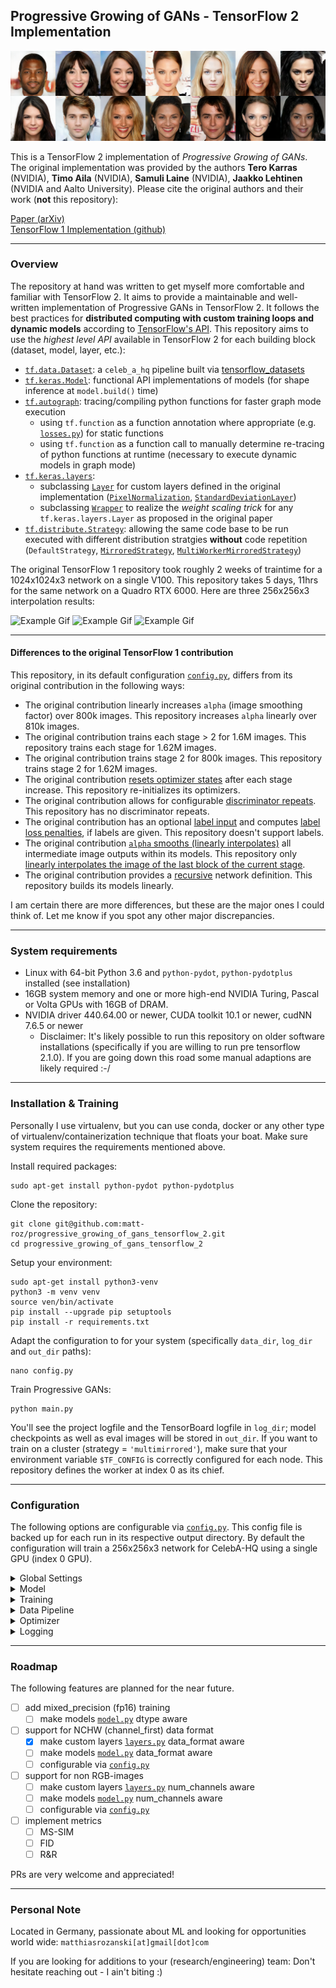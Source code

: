 ## Progressive Growing of GANs - TensorFlow 2 Implementation

![Representative image](res/representative_image_512x1792x3.png)

This is a TensorFlow 2 implementation of *Progressive Growing of GANs*. The original implementation was provided by the authors
**Tero Karras** (NVIDIA), **Timo Aila** (NVIDIA), **Samuli Laine** (NVIDIA), **Jaakko Lehtinen** (NVIDIA and Aalto University).
Please cite the original authors and their work (**not** this repository):

[Paper (arXiv)](http://arxiv.org/abs/1710.10196) <br>
[TensorFlow 1 Implementation (github)](https://github.com/tkarras/progressive_growing_of_gans)

---
### Overview
The repository at hand was written to get myself more comfortable and familiar with TensorFlow 2. It aims to provide a maintainable and well-written implementation of Progressive GANs in TensorFlow 2. It follows the best practices for **distributed computing with custom training loops and dynamic models** according to [TensorFlow's API](https://www.tensorflow.org/api_docs/python/). This repository aims to use the *highest level API* available in TensorFlow 2 for each building block (dataset, model, layer, etc.):

* [`tf.data.Dataset`](https://www.tensorflow.org/api_docs/python/tf/data/Dataset): a `celeb_a_hq` pipeline built via [tensorflow_datasets](https://www.tensorflow.org/datasets)
* [`tf.keras.Model`](https://www.tensorflow.org/api_docs/python/tf/keras/Model): functional API implementations of models (for shape inference at `model.build()` time)
* [`tf.autograph`](https://www.tensorflow.org/api_docs/python/tf/autograph): tracing/compiling python functions for faster graph mode execution 
  * using `tf.function` as a function annotation where appropriate (e.g. [`losses.py`](losses.py)) for static functions
  * using `tf.function` as a function call to manually determine re-tracing of python functions at runtime (necessary to execute dynamic models in graph mode)
* [`tf.keras.layers`](https://www.tensorflow.org/api_docs/python/tf/keras/layers):
  * subclassing [`Layer`](https://www.tensorflow.org/api_docs/python/tf/keras/layers/Layer) for custom layers defined in the original implementation ([`PixelNormalization`](https://github.com/tkarras/progressive_growing_of_gans/blob/master/networks.py#L120), [`StandardDeviationLayer`](https://github.com/tkarras/progressive_growing_of_gans/blob/master/networks.py#L127))
  * subclassing [`Wrapper`](https://www.tensorflow.org/api_docs/python/tf/keras/layers/Wrapper) to realize the *weight scaling trick* for any `tf.keras.layers.Layer` as proposed in the original paper
* [`tf.distribute.Strategy`](https://www.tensorflow.org/api_docs/python/tf/distribute/Strategy): allowing the same code base to be run executed with different distribution stratgies **without** code repetition (`DefaultStrategy`, [`MirroredStrategy`](https://www.tensorflow.org/api_docs/python/tf/distribute/MirroredStrategy), [`MultiWorkerMirroredStrategy`](https://www.tensorflow.org/api_docs/python/tf/distribute/experimental/MultiWorkerMirroredStrategy))

The original TensorFlow 1 repository took roughly 2 weeks of traintime for a 1024x1024x3 network on a single V100. This repository takes 5 days, 11hrs for the same network on a Quadro RTX 6000. Here are three 256x256x3 interpolation results:

![Example Gif](res/inter3.gif) ![Example Gif](res/inter2.gif) ![Example Gif](res/inter1.gif)

---
#### Differences to the original TensorFlow 1 contribution

This repository, in its default configuration [`config.py`](config.py), differs from its original contribution in the following ways:
* The original contribution linearly increases `alpha` (image smoothing factor) over 800k images. This repository increases `alpha` linearly over 810k images.
* The original contribution trains each stage > 2 for 1.6M images. This repository trains each stage for 1.62M images.
* The original contribution trains stage 2 for 800k images. This repository trains stage 2 for 1.62M images.
* The original contribution [resets optimizer states](https://github.com/tkarras/progressive_growing_of_gans/blob/master/tfutil.py#L375) after each stage increase. This repository re-initializes its optimizers.
* The original contribution allows for configurable [discriminator repeats](https://github.com/tkarras/progressive_growing_of_gans/blob/master/train.py#L228). This repository has no discriminator repeats.
* The original contribution has an optional [label input](https://github.com/tkarras/progressive_growing_of_gans/blob/master/networks.py#L146) and computes [label loss penalties](https://github.com/tkarras/progressive_growing_of_gans/blob/master/loss.py#L35), if labels are given. This repository doesn't support labels.
* The original contribution [`alpha` smooths (linearly interpolates)](https://github.com/tkarras/progressive_growing_of_gans/blob/master/networks.py#L214) all intermediate image outputs within its models. This repository only [linearly interpolates the image of the last block of the current stage](https://github.com/matt-roz/progressive_growing_of_gans_tensorflow_2/blob/master/model.py#L127).
* The original contribution provides a [recursive](https://github.com/tkarras/progressive_growing_of_gans/blob/master/networks.py#L217) network definition. This repository builds its models linearly. 

I am certain there are more differences, but these are the major ones I could think of. Let me know if you spot any other major discrepancies.

---
### System requirements
* Linux with 64-bit Python 3.6 and `python-pydot`, `python-pydotplus` installed (see installation)
* 16GB system memory and one or more high-end NVIDIA Turing, Pascal or Volta GPUs with 16GB of DRAM. 
* NVIDIA driver 440.64.00 or newer, CUDA toolkit 10.1 or newer, cudNN 7.6.5 or newer
   * Disclaimer: It's likely possible to run this repository on older software installations (specifically if you are willing to run pre tensorflow 2.1.0). If you are going down this road some manual adaptions are likely required :-/

---
### Installation & Training
Personally I use virtualenv, but you can use conda, docker or any other type of virtualenv/containerization technique that floats your boat. Make sure system requires the requirements mentioned above.

Install required packages:

    sudo apt-get install python-pydot python-pydotplus
    
Clone the repository:

    git clone git@github.com:matt-roz/progressive_growing_of_gans_tensorflow_2.git
    cd progressive_growing_of_gans_tensorflow_2
    
Setup your environment: 
    
    sudo apt-get install python3-venv
    python3 -m venv venv
    source ven/bin/activate
    pip install --upgrade pip setuptools
    pip install -r requirements.txt

Adapt the configuration to for your system (specifically `data_dir`, `log_dir` and `out_dir` paths):

    nano config.py

Train Progressive GANs:

    python main.py
    
You'll see the project logfile and the TensorBoard logfile in `log_dir`; model checkpoints as well as eval images will be stored in `out_dir`. If you want to train on a cluster (strategy = `'multimirrored'`), make sure that your environment variable `$TF_CONFIG` is correctly configured for each node. This repository defines the worker at index 0 as its chief.

---
### Configuration
The following options are configurable via [`config.py`](config.py). This config file is backed up for each run in its respective output directory. By default the configuration will train a 256x256x3 network for CelebA-HQ using a single GPU (index 0 GPU). 
<details><summary>Global Settings</summary>

| identifier | dtype | default | meaning |
|---|---|---|---|
| save | bool | True | de-/activates model saving and checkpointing |
| evaluate | bool | True | de-/activates model  evaluation|
| logging | bool | True | de-/activates file logging (incl. TensorBoard) |
| out_dir | str, os.PathLike | '/media/storage/outs/' | directory for output files (images, models) |
| log_dir | str, os.PathLike | '/media/storage/outs/' | directory for logging (logfile, tensorboard) |
| data_dir | str, os.PathLike | '~/tensorflow_datasets' | directory to load tensorflow_datasets from |
| train_eagerly | bool | False | de-/activates execution of train_step in graph mode |
| XLA | bool | False | de-/activates XLA JIT compilation for train_step |
| strategy | str | 'default' | distribution strategy |
| checkpoint_freq | uint | 54 | epoch frequency to checkpoint models with (0 = disabled) |
| eval_freq | uint | 1 | epoch frequency to evaluate models with (0 = disabled) |
| log_freq | uint | 1 | epoch frequency to log with (0 = disabled) |

</details>

<details><summary>Model</summary>

| identifier | dtype | default | meaning |
|---|---|---|---|
| leaky_alpha | float | 0.2 | leakiness of LeakyReLU activations |
| generator_ema | float | 0.999 | exponential moving average of final_generator |
| resolution | uint | 256 | final resolution |
| noise_dim | uint | 512 | noise_dim generator projects from |
| epsilon | float | 1e-8 | small constant for numerical stability in model layers |
| use_bias | bool | True | de-/activates usage of biases in all trainable layers |
| use_stages | bool | True | de-/activates progressive training of model in stages |
| use_fused_scaling | bool | True | de-/activates up- and downsampling of images via strides=(2, 2) in Conv2D and Conv2DTranspose |
| use_weight_scaling | bool | True | de-/activates weight scaling trick |
| use_alpha_smoothing | bool | True | de-/activates smoothing in an image from a previous block after increasing the model to a new stage |
| use_noise_normalization | bool | True | de-/activates pixel_normalization on noise input at generator start |

</details>

<details><summary>Training</summary>

| identifier | dtype | default | meaning |
|---|---|---|---|
| epochs | uint | 432 | number of epochs to train for |
| epochs_per_stage | uint | 54 | number of epochs per stage |
| alpha_init | float | 0.0 |  initial alpha value to smooth in images from previous block |
| use_epsilon_penalty | bool | True | de-/activates epsilon_drift_penalty applied to discriminator loss |
| drift_epsilon | float | 0.001 |  epsilon scalar for epsilon_drift_penalty |
| use_gradient_penalty | bool | True | de-/activates gradient_penalty applied to discriminator loss |
| wgan_lambda | float | 10.0 | wasserstein lambda scalar for gradient_penalty |
| wgan_target | float | 1.0 | wasserstein target scalar for gradient_penalty |

</details>

<details><summary>Data Pipeline</summary>

| identifier | dtype | default | meaning |
|---|---|---|---|
| registered_name | str | 'celeb_a_hq' | name argument for tensorflow_datasets.load |
| split | str  | 'train' | split argument for tensorflow_datasets.load |
| num_examples | uint | 30000 | number of examples train dataset will contain according to loaded split |
| caching | bool | False | de-/activates dataset caching to file or system memory (see cache_file) |
| cache_file | str, os.PathLike | '/tmp/{timestamp}-tf-dataset.cache' | location of temporary cache_file ("" = load entire dataset into system memory) |
| process_func | function | celeb_a_hq_process_func | function to process each dataset entry with |
| map_parallel_calls | int | tf.data.experimental.AUTOTUNE | number of parallel entries to apply 'process_functions' asynchronously |
| prefetch_parallel_calls | int | tf.data.experimental.AUTOTUNE | number of parallel threads to prefetch entries with concurrently |
| replica_batch_sizes | dict | {2: 128, 3: 128, 4: 128, 5: 64, 6: 32, 7: 16, 8: 8, 9: 6, 10: 4}  | per replica batch size at stage |
| buffer_sizes | dict | {2: 5000, 3: 5000, 4: 2500, 5: 1250, 6: 500, 7: 400, 8: 300, 9: 250, 10: 200}   | buffer size at stage |

</details>

<details><summary>Optimizer</summary>

| identifier | dtype | default | meaning |
|---|---|---|---|
| learning_rates | dict | {2: 1e-3, 3: 1e-3, 4: 1e-3, 5: 1e-3, 6: 1e-3, 7: 1e-3, 8: 1e-3, 9: 1e-3, 10: 1e-3} | learning_rate at stage |
| beta1 | float  | 0.0 | exponential decay rate for the 1st moment estimates |
| beta2 | float  | 0.99 | exponential decay rate for the 2nd moment estimates |
| epsilon | float | 1e-8 | small constant for numerical stability |

</details>

<details><summary>Logging</summary>

| identifier | dtype | default | meaning |
|---|---|---|---|
| device_placement | bool | False |  de-/activates TensorFlow device placement logging |
| level | str | 'INFO' | log level of project logger |
| filename | str, os.PathLike | '{timestamp}-{host}-logfile.log'  | name of resulting log file |
| format | str | '%(asctime)s - %(name)s - %(levelname)s - %(message)s' | log formatting for formatter |
| datefmt | str | '%m/%d/%Y %I:%M:%S %p' | datetime formatting for formatter |
| adapt_tf_logger | bool | True | de-/activates overriding of tf_logger configuration |
| tf_level | str | 'ERROR' | log level of TensorFlow logging logger |

</details>

---
### Roadmap
The following features are planned for the near future.

- [ ] add mixed_precision (fp16) training
  - [ ] make models [`model.py`](model.py) dtype aware
- [ ] support for NCHW (channel_first) data format
  - [x] make custom layers [`layers.py`](layers.py) data_format aware
  - [ ] make models [`model.py`](model.py) data_format aware
  - [ ] configurable via [`config.py`](config.py)
- [ ] support for non RGB-images
  - [ ] make custom layers [`layers.py`](layers.py) num_channels aware
  - [ ] make models [`model.py`](model.py) num_channels aware
  - [ ] configurable via [`config.py`](config.py)
- [ ] implement metrics 
  - [ ] MS-SIM
  - [ ] FID
  - [ ] R&R

PRs are very welcome and appreciated!

---
### Personal Note
Located in Germany, passionate about ML and looking for opportunities world wide: `matthiasrozanski[at]gmail[dot]com` 

If you are looking for additions to your (research/engineering) team: Don't hesitate reaching out - I ain't biting :)